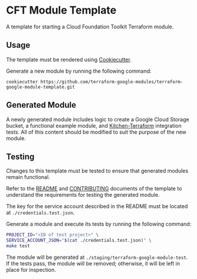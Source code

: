# CFT Module Template

A template for starting a Cloud Foundation Toolkit Terraform module.

## Usage

The template must be rendered using [Cookiecutter][cookiecutter].

Generate a new module by running the following command:

`cookiecutter https://github.com/terraform-google-modules/terraform-google-module-template.git`

## Generated Module

A newly generated module includes logic to create a Google Cloud
Storage bucket, a functional example module, and
[Kitchen-Terraform][kitchen-terraform] integration tests. All of this
content should be modified to suit the purpose of the new module.

## Testing

Changes to this template must be tested to ensure that generated
modules remain functional.

Refer to the [README][readme] and [CONTRIBUTING][contributing]
documents of the template to understand the requirements for testing
the generated module.

The key for the service account described in the README must be located
at `./credentials.test.json`.

Generate a module and execute its tests by running the following
command:

```sh
PROJECT_ID="<ID of test project>" \
SERVICE_ACCOUNT_JSON="$(cat ./credentials.test.json)" \
make test
```

The module will be generated at
`./staging/terraform-google-module-test`. If the tests pass, the module
will be removed; otherwise, it will be left in place for inspection.

[cookiecutter]: https://cookiecutter.readthedocs.io/
[kitchen-terraform]: https://github.com/newcontext-oss/kitchen-terraform
[contributing]: ./terraform-google-{{cookiecutter.module_name}}/CONTRIBUTING.md
[readme]: ./terraform-google-{{cookiecutter.module_name}}/README.md
